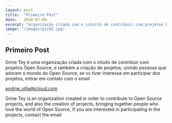 ```yaml
---
layout: post
title:  "Primeiro Post"
date:   2020-07-09
excerpt: "organização criada com o intuito de contribuir com projetos Open Source"
image: "/images/pic02.jpg"
---
```


## Primeiro Post
Grine Tey é uma organização criada com o intuito de contribuir com projetos Open Source, e também a criação de projetos, unindo pessoas que adoram o mundo do Open Source, se vc tiver interesse em participar dos projetos, entrar em contato com o email

endriw_villa@icloud.com

Grine Tey is an organization created in order to contribute to Open Source projects, and also the creation of projects, bringing together people who love the world of Open Source, if you are interested in participating in the projects, contact the email
